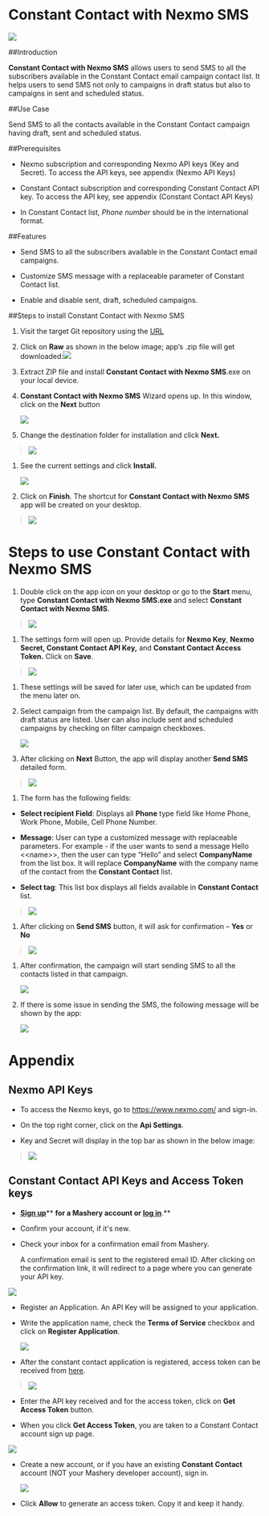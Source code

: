 # Constant Contact with Nexmo SMS

<img src="https://github.com/AdvaiyaLabs/Constant-Contact-with-Nexmo-SMS/blob/master/Docs/image1.png">

##Introduction 

**Constant Contact with Nexmo SMS** allows users to send SMS to all the subscribers available in the Constant Contact email campaign contact list. It helps users to send SMS not only to campaigns in draft status but also to campaigns in sent and scheduled status.

##Use Case

Send SMS to all the contacts available in the Constant Contact campaign having draft, sent and scheduled status.

##Prerequisites

-   Nexmo subscription and corresponding Nexmo API keys (Key and Secret). To access the API keys, see appendix (Nexmo API Keys)

-   Constant Contact subscription and corresponding Constant Contact API key. To access the API key, see appendix (Constant Contact API Keys)

-   In Constant Contact list, *Phone number* should be in the international format.

##Features

-   Send SMS to all the subscribers available in the Constant Contact email campaigns.

-   Customize SMS message with a replaceable parameter of Constant Contact list.

-   Enable and disable sent, draft, scheduled campaigns.

##Steps to install Constant Contact with Nexmo SMS 

1.  Visit the target Git repository using the [URL ](https://github.com/AdvaiyaLabs/Constant-Contact-with-Nexmo-SMS/tree/master/Package)

2.  Click on **Raw** as shown in the below image; app’s .zip file will get downloaded:<img src="https://github.com/AdvaiyaLabs/Constant-Contact-with-Nexmo-SMS/blob/master/Docs/image3.png">

3.  Extract ZIP file and install **Constant Contact with Nexmo SMS**.exe on your local device.

4.  **Constant Contact with Nexmo SMS** Wizard opens up. In this window, click on the **Next** button

    <img src="https://github.com/AdvaiyaLabs/Constant-Contact-with-Nexmo-SMS/blob/master/Docs/image4.png">

5.  Change the destination folder for installation and click **Next.**

> <img src="https://github.com/AdvaiyaLabs/Constant-Contact-with-Nexmo-SMS/blob/master/Docs/image5.png">

1.  See the current settings and click **Install.**

    <img src="https://github.com/AdvaiyaLabs/Constant-Contact-with-Nexmo-SMS/blob/master/Docs/image6.png">

2.  Click on **Finish**. The shortcut for **Constant Contact with Nexmo SMS** app will be created on your desktop.

> <img src="https://github.com/AdvaiyaLabs/Constant-Contact-with-Nexmo-SMS/blob/master/Docs/image7.png">

Steps to use Constant Contact with Nexmo SMS 
=============================================

1.  Double click on the app icon on your desktop or go to the **Start** menu, type **Constant Contact with Nexmo SMS.exe** and select **Constant Contact with Nexmo SMS**.

> <img src="https://github.com/AdvaiyaLabs/Constant-Contact-with-Nexmo-SMS/blob/master/Docs/image8.png">

1.  The settings form will open up. Provide details for **Nexmo Key**, **Nexmo Secret, Constant Contact API Key,** and **Constant Contact Access Token.** Click on **Save**.

> <img src="https://github.com/AdvaiyaLabs/Constant-Contact-with-Nexmo-SMS/blob/master/Docs/image9.png">

1.  These settings will be saved for later use, which can be updated from the menu later on.

2.  Select campaign from the campaign list. By default, the campaigns with draft status are listed. User can also include sent and scheduled campaigns by checking on filter campaign checkboxes.

    <img src="https://github.com/AdvaiyaLabs/Constant-Contact-with-Nexmo-SMS/blob/master/Docs/image10.png">

3.  After clicking on **Next** Button, the app will display another **Send SMS** detailed form.

> <img src="https://github.com/AdvaiyaLabs/Constant-Contact-with-Nexmo-SMS/blob/master/Docs/image11.png">

1.  The form has the following fields:

-   **Select recipient Field**: Displays all **Phone** type field like Home Phone, Work Phone, Mobile, Cell Phone Number.

-   **Message**: User can type a customized message with replaceable parameters. For example - if the user wants to send a message Hello &lt;&lt;name&gt;&gt;, then the user can type “Hello” and select **CompanyName** from the list box. It will replace **CompanyName** with the company name of the contact from the **Constant Contact** list.

-   **Select tag**: This list box displays all fields available in **Constant Contact** list.

> <img src="https://github.com/AdvaiyaLabs/Constant-Contact-with-Nexmo-SMS/blob/master/Docs/image12.png">

1.  After clicking on **Send SMS** button, it will ask for confirmation – **Yes** or **No**

> <img src="https://github.com/AdvaiyaLabs/Constant-Contact-with-Nexmo-SMS/blob/master/Docs/image13.png">

1.  After confirmation, the campaign will start sending SMS to all the contacts listed in that campaign.

    <img src="https://github.com/AdvaiyaLabs/Constant-Contact-with-Nexmo-SMS/blob/master/Docs/image14.png">

2.  If there is some issue in sending the SMS, the following message will be shown by the app:

    <img src="https://github.com/AdvaiyaLabs/Constant-Contact-with-Nexmo-SMS/blob/master/Docs/image15.png">

Appendix
========

Nexmo API Keys
--------------

-   To access the Nexmo keys, go to <https://www.nexmo.com/> and sign-in.

-   On the top right corner, click on the **Api Settings**.

-   Key and Secret will display in the top bar as shown in the below image:

> <img src="https://github.com/AdvaiyaLabs/Constant-Contact-with-Nexmo-SMS/blob/master/Docs/image16.png">

Constant Contact API Keys and Access Token keys
-----------------------------------------------

-   [**Sign up**](https://constantcontact.mashery.com/member/register)** **for a Mashery account or [**log in**](https://constantcontact.mashery.com/login)**.**

-   Confirm your account, if it's new.

-   Check your inbox for a confirmation email from Mashery.

    A confirmation email is sent to the registered email ID. After clicking on the confirmation link, it will redirect to a page where you can generate your API key.

<img src="https://github.com/AdvaiyaLabs/Constant-Contact-with-Nexmo-SMS/blob/master/Docs/image17.png">

-   Register an Application. An API Key will be assigned to your application.

-   Write the application name, check the **Terms of Service** checkbox and click on **Register Application**.

    <img src="https://github.com/AdvaiyaLabs/Constant-Contact-with-Nexmo-SMS/blob/master/Docs/image18.png">

-   After the constant contact application is registered, access token can be received from [here](https://constantcontact.mashery.com/io-docs).

> <img src="https://github.com/AdvaiyaLabs/Constant-Contact-with-Nexmo-SMS/blob/master/Docs/image19.png">

-   Enter the API key received and for the access token, click on **Get Access Token** button.

-   When you click **Get Access Token**, you are taken to a Constant Contact account sign up page.

<img src="https://github.com/AdvaiyaLabs/Constant-Contact-with-Nexmo-SMS/blob/master/Docs/image20.png">

-   Create a new account, or if you have an existing **Constant Contact** account (NOT your Mashery developer account), sign in.

    <img src="https://github.com/AdvaiyaLabs/Constant-Contact-with-Nexmo-SMS/blob/master/Docs/image21.png">

-   Click **Allow** to generate an access token. Copy it and keep it handy.
